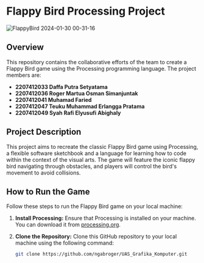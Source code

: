 # Flappy Bird Processing Project

![FlappyBird 2024-01-30 00-31-16](https://github.com/ngabroger/UAS_Grafika_Komputer/assets/106647794/c73cc53d-1bdb-4d7e-8382-5bbe2a680e68)

## Overview

This repository contains the collaborative efforts of the team to create a Flappy Bird game using the Processing programming language. The project members are:

- **2207412033 Daffa Putra Setyatama**
- **2207412036 Roger Martua Osman Simanjuntak**
- **2207412041 Muhamad Faried**
- **2207412047 Teuku Muhammad Erlangga Pratama**
- **2207412049 Syah Rafi Elyusufi Abighaly**

## Project Description

This project aims to recreate the classic Flappy Bird game using Processing, a flexible software sketchbook and a language for learning how to code within the context of the visual arts. The game will feature the iconic flappy bird navigating through obstacles, and players will control the bird's movement to avoid collisions.

## How to Run the Game

Follow these steps to run the Flappy Bird game on your local machine:

1. **Install Processing:** Ensure that Processing is installed on your machine. You can download it from [processing.org](https://processing.org/download/).

2. **Clone the Repository:** Clone this GitHub repository to your local machine using the following command:

   ```bash
   git clone https://github.com/ngabroger/UAS_Grafika_Komputer.git
